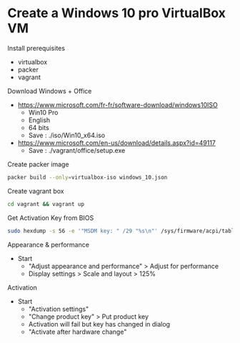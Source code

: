 # Create a Windows 10 pro VirtualBox VM

Install prerequisites
- virtualbox
- packer
- vagrant

Download Windows + Office
- https://www.microsoft.com/fr-fr/software-download/windows10ISO
  - Win10 Pro
  - English
  - 64 bits
  - Save : ./iso/Win10_x64.iso
- https://www.microsoft.com/en-us/download/details.aspx?id=49117
  - Save : ./vagrant/office/setup.exe

Create packer image
```` sh
packer build --only=virtualbox-iso windows_10.json
````

Create vagrant box
````sh
cd vagrant && vagrant up
````

Get Activation Key from BIOS
```` sh
sudo hexdump -s 56 -e '"MSDM key: " /29 "%s\n"' /sys/firmware/acpi/tables/MSDM
````

Appearance & performance
- Start
  - "Adjust appearance and performance" > Adjust for performance
  - Display settings > Scale and layout > 125%

Activation
- Start
  - "Activation settings"
  - "Change product key" > Put product key
  - Activation will fail but key has changed in dialog
  - "Activate after hardware change"
